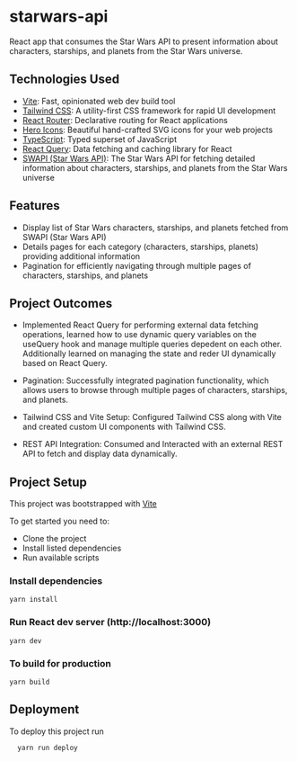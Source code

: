 # starwars-api

React app that consumes the Star Wars API to present information about characters, starships, and planets from the Star Wars universe.

## Technologies Used

- [Vite](https://vitejs.dev/): Fast, opinionated web dev build tool
- [Tailwind CSS](https://tailwindcss.com/): A utility-first CSS framework for rapid UI development
- [React Router](https://reactrouter.com/): Declarative routing for React applications
- [Hero Icons](https://heroicons.com/): Beautiful hand-crafted SVG icons for your web projects
- [TypeScript](https://www.typescriptlang.org/): Typed superset of JavaScript
- [React Query](https://react-query.tanstack.com/): Data fetching and caching library for React
- [SWAPI (Star Wars API)](https://swapi.dev/): The Star Wars API for fetching detailed information about characters, starships, and planets from the Star Wars universe

## Features

- Display list of Star Wars characters, starships, and planets fetched from SWAPI (Star Wars API)
- Details pages for each category (characters, starships, planets) providing additional information
- Pagination for efficiently navigating through multiple pages of characters, starships, and planets

## Project Outcomes

- Implemented React Query for performing external data fetching operations, learned how to use dynamic query variables on the useQuery hook and manage multiple queries depedent on each other. Additionally learned on managing the state and reder UI dynamically based on React Query.

- Pagination: Successfully integrated pagination functionality, which allows users to browse through multiple pages of characters, starships, and planets.

- Tailwind CSS and Vite Setup: Configured Tailwind CSS along with Vite and created custom UI components with Tailwind CSS.

- REST API Integration: Consumed and Interacted with an external REST API to fetch and display data dynamically.

## Project Setup

This project was bootstrapped with [Vite](https://vitejs.dev/guide/)

To get started you need to:

- Clone the project
- Install listed dependencies
- Run available scripts

### Install dependencies

```
yarn install
```

### Run React dev server (http://localhost:3000)

```
yarn dev
```

### To build for production

```
yarn build
```

## Deployment

To deploy this project run

```
  yarn run deploy
```
